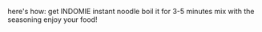 here's how:
get INDOMIE instant noodle
boil it for 3-5 minutes
mix with the seasoning
enjoy your food!
